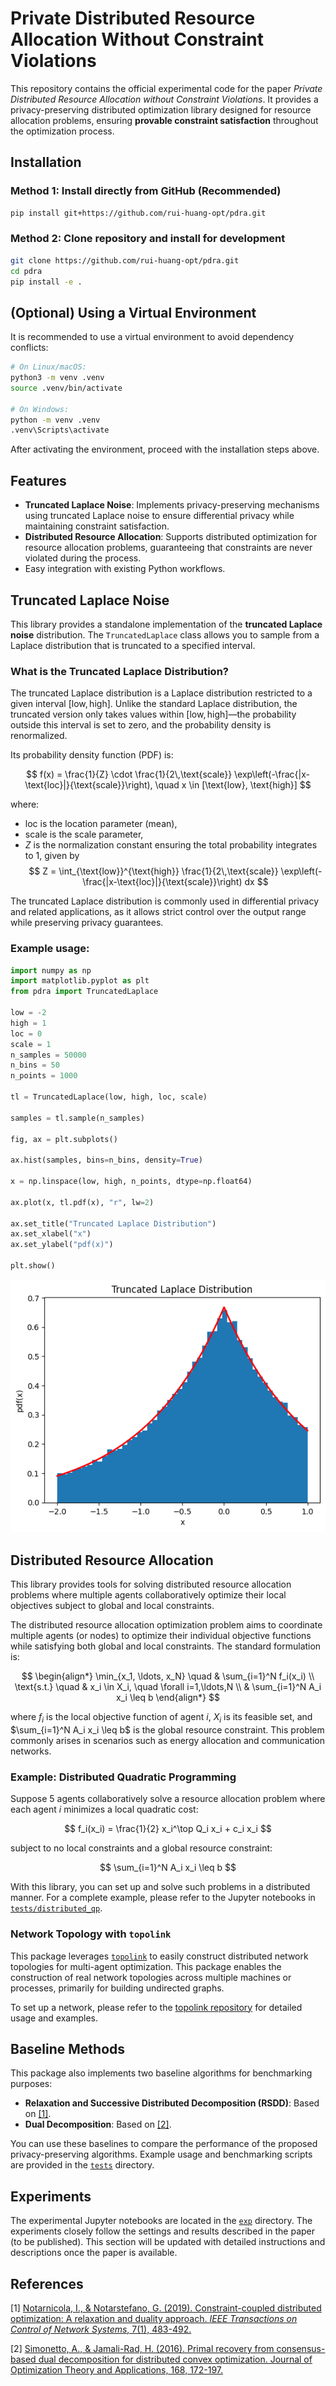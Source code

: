 # Private Distributed Resource Allocation Without Constraint Violations

This repository contains the official experimental code for the paper *Private Distributed Resource Allocation without Constraint Violations*. It provides a privacy-preserving distributed optimization library designed for resource allocation problems, ensuring **provable constraint satisfaction** throughout the optimization process.

## Installation

### Method 1: Install directly from GitHub (Recommended)
```bash
pip install git+https://github.com/rui-huang-opt/pdra.git
```

### Method 2: Clone repository and install for development
```bash
git clone https://github.com/rui-huang-opt/pdra.git
cd pdra
pip install -e .
```

## (Optional) Using a Virtual Environment

It is recommended to use a virtual environment to avoid dependency conflicts:

```bash
# On Linux/macOS:
python3 -m venv .venv
source .venv/bin/activate

# On Windows:
python -m venv .venv
.venv\Scripts\activate
```

After activating the environment, proceed with the installation steps above.

## Features

- **Truncated Laplace Noise**: Implements privacy-preserving mechanisms using truncated Laplace noise to ensure differential privacy while maintaining constraint satisfaction.
- **Distributed Resource Allocation**: Supports distributed optimization for resource allocation problems, guaranteeing that constraints are never violated during the process.
- Easy integration with existing Python workflows.

## Truncated Laplace Noise

This library provides a standalone implementation of the **truncated Laplace noise** distribution. The `TruncatedLaplace` class allows you to sample from a Laplace distribution that is truncated to a specified interval.

### What is the Truncated Laplace Distribution?

The truncated Laplace distribution is a Laplace distribution restricted to a given interval $[\text{low}, \text{high}]$. Unlike the standard Laplace distribution, the truncated version only takes values within $[\text{low}, \text{high}]$—the probability outside this interval is set to zero, and the probability density is renormalized.

Its probability density function (PDF) is:

$$
f(x) = \frac{1}{Z} \cdot \frac{1}{2\,\text{scale}} \exp\left(-\frac{|x-\text{loc}|}{\text{scale}}\right), \quad x \in [\text{low}, \text{high}]
$$

where:
- $\text{loc}$ is the location parameter (mean),
- $\text{scale}$ is the scale parameter,
- $Z$ is the normalization constant ensuring the total probability integrates to 1, given by
    $$
    Z = \int_{\text{low}}^{\text{high}} \frac{1}{2\,\text{scale}} \exp\left(-\frac{|x-\text{loc}|}{\text{scale}}\right) dx
    $$

The truncated Laplace distribution is commonly used in differential privacy and related applications, as it allows strict control over the output range while preserving privacy guarantees.

### Example usage:

```python
import numpy as np
import matplotlib.pyplot as plt
from pdra import TruncatedLaplace

low = -2
high = 1
loc = 0
scale = 1
n_samples = 50000
n_bins = 50
n_points = 1000

tl = TruncatedLaplace(low, high, loc, scale)

samples = tl.sample(n_samples)

fig, ax = plt.subplots()

ax.hist(samples, bins=n_bins, density=True)

x = np.linspace(low, high, n_points, dtype=np.float64)

ax.plot(x, tl.pdf(x), "r", lw=2)

ax.set_title("Truncated Laplace Distribution")
ax.set_xlabel("x")
ax.set_ylabel("pdf(x)")

plt.show()
```

![Truncated Laplace distribution](docs/images/truncated_laplace.png)

## Distributed Resource Allocation
This library provides tools for solving distributed resource allocation problems where multiple agents collaboratively optimize their local objectives subject to global and local constraints.

The distributed resource allocation optimization problem aims to coordinate multiple agents (or nodes) to optimize their individual objective functions while satisfying both global and local constraints. The standard formulation is:

$$
\begin{align*}
\min_{x_1, \ldots, x_N} \quad & \sum_{i=1}^N f_i(x_i) \\
\text{s.t.} \quad & x_i \in X_i, \quad \forall i=1,\ldots,N \\
& \sum_{i=1}^N A_i x_i \leq b
\end{align*}
$$

where $f_i$ is the local objective function of agent $i$, $X_i$ is its feasible set, and $\sum_{i=1}^N A_i x_i \leq b$ is the global resource constraint.
This problem commonly arises in scenarios such as energy allocation and communication networks.

### Example: Distributed Quadratic Programming

Suppose $5$ agents collaboratively solve a resource allocation problem where each agent $i$ minimizes a local quadratic cost:

$$
f_i(x_i) = \frac{1}{2} x_i^\top Q_i x_i + c_i x_i
$$

subject to no local constraints and a global resource constraint:

$$
\sum_{i=1}^N A_i x_i \leq b
$$

With this library, you can set up and solve such problems in a distributed manner.
For a complete example, please refer to the Jupyter notebooks in [`tests/distributed_qp`](tests/distributed_qp).

### Network Topology with `topolink`

This package leverages [`topolink`](https://github.com/rui-huang-opt/topolink) to easily construct distributed network topologies for multi-agent optimization.
This package enables the construction of real network topologies across multiple machines or processes, primarily for building undirected graphs.

To set up a network, please refer to the [topolink repository](https://github.com/rui-huang-opt/topolink) for detailed usage and examples.

## Baseline Methods

This package also implements two baseline algorithms for benchmarking purposes:

- **Relaxation and Successive Distributed Decomposition (RSDD)**: Based on [[1]](#references).
- **Dual Decomposition**: Based on [[2]](#references).

You can use these baselines to compare the performance of the proposed privacy-preserving algorithms. Example usage and benchmarking scripts are provided in the [`tests`](tests) directory.

## Experiments

The experimental Jupyter notebooks are located in the [`exp`](exp) directory. The experiments closely follow the settings and results described in the paper (to be published).
This section will be updated with detailed instructions and descriptions once the paper is available.

## References

[1] [Notarnicola, I., & Notarstefano, G. (2019). Constraint-coupled distributed optimization: A relaxation and duality approach. *IEEE Transactions on Control of Network Systems*, 7(1), 483-492.](https://ieeexplore.ieee.org/abstract/document/8746216)

[2] [Simonetto, A., & Jamali-Rad, H. (2016). Primal recovery from consensus-based dual decomposition for distributed convex optimization. Journal of Optimization Theory and Applications, 168, 172-197.](https://link.springer.com/article/10.1007/s10957-015-0758-0)